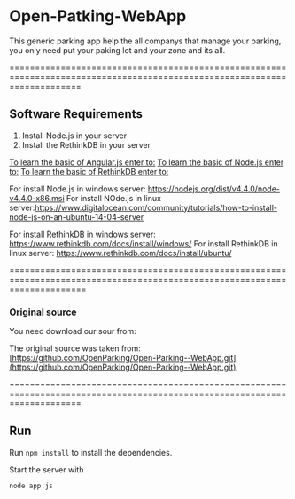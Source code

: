 # Open-Patking-WebApp

This generic parking app help the all companys that manage your parking, you only need put your paking lot and your zone and its all.

==========================================================================================================================

## Software Requirements ##
1. Install Node.js in your server
2. Install the RethinkDB in your server

[To learn the basic of Angular.js enter to:](https://docs.angularjs.org/tutorial)
[To learn the basic of Node.js enter to:](http://www.tutorialspoint.com/nodejs/)
[To learn the basic of RethinkDB enter to:](https://rethinkdb.com/docs/examples/)

For install Node.js in windows server: https://nodejs.org/dist/v4.4.0/node-v4.4.0-x86.msi
For install NOde.js in linux server:https://www.digitalocean.com/community/tutorials/how-to-install-node-js-on-an-ubuntu-14-04-server

For install RethinkDB in windows server: https://www.rethinkdb.com/docs/install/windows/
For install RethinkDB in linux server: https://www.rethinkdb.com/docs/install/ubuntu/

===========================================================================================================================

### Original source ###

You need download our sour from:

The original source was taken from:
[https://github.com/OpenParking/Open-Parking--WebApp.git](https://github.com/OpenParking/Open-Parking--WebApp.git)

==========================================================================================================================

## Run ##

Run `npm install` to install the dependencies.

Start the server with
```
node app.js
```



